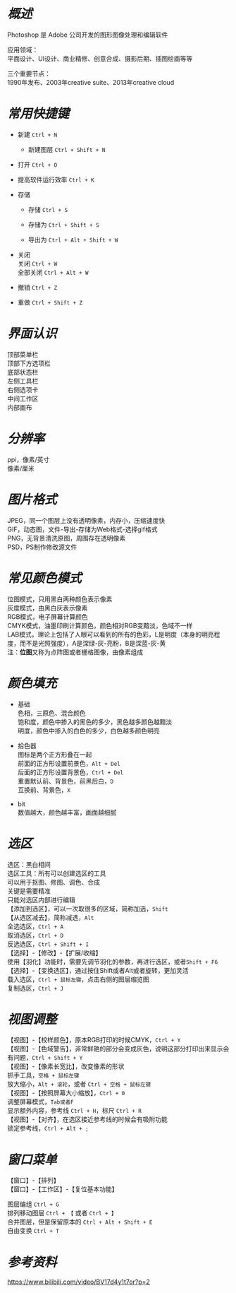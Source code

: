 # *概述*

Photoshop 是 Adobe 公司开发的图形图像处理和编辑软件

应用领域：  
平面设计、UI设计、商业精修、创意合成、摄影后期、插图绘画等等

三个重要节点：  
1990年发布、2003年creative suite、2013年creative cloud


# *常用快捷键*
    
- 新建 `Ctrl + N`  

    - 新建图层 `Ctrl + Shift + N`

- 打开 `Ctrl + O`

- 提高软件运行效率 `Ctrl + K`

- 存储  
    
    - 存储 `Ctrl + S`
    
    - 存储为 `Ctrl + Shift + S`
    
    - 导出为 `Ctrl + Alt + Shift + W`

- 关闭  
    关闭 `Ctrl + W`  
    全部关闭 `Ctrl + Alt + W`  

- 撤销 `Ctrl + Z`

- 重做 `Ctrl + Shift + Z`


# *界面认识*

顶部菜单栏  
顶部下方选项栏  
底部状态栏  
左侧工具栏  
右侧选项卡  
中间工作区  
内部画布  


# *分辨率*

ppi，像素/英寸  
像素/厘米  


# *图片格式*

JPEG，同一个图层上没有透明像素，内存小，压缩速度快  
GIF，动态图，文件-导出-存储为Web格式-选择gif格式  
PNG，无背景清洗原图，周围存在透明像素  
PSD，PS制作修改源文件  


# *常见颜色模式*

位图模式，只用黑白两种颜色表示像素  
灰度模式，由黑白灰表示像素  
RGB模式，电子屏幕计算颜色  
CMYK模式，油墨印刷计算颜色，颜色相对RGB变黯淡，色域不一样  
LAB模式，理论上包括了人眼可以看到的所有的色彩，L是明度（本身的明亮程度，而不是光照强度），A是深绿-灰-亮粉，B是深蓝-灰-黄  
注：**位图**又称为点阵图或者栅格图像，由像素组成  


# *颜色填充*

- 基础  
    色相，三原色、混合颜色  
    饱和度，颜色中掺入的黑色的多少，黑色越多颜色越黯淡  
    明度，颜色中掺入的白色的多少，白色越多颜色明亮  

- 拾色器  
    图标是两个正方形叠在一起  
    前面的正方形设置前景色，`Alt + Del`  
    后面的正方形设置背景色，`Ctrl + Del`  
    重置默认前、背景色，前黑后白，`D`  
    互换前、背景色，`X`  

- bit  
    数值越大，颜色越丰富，画面越细腻  


# *选区*

选区：黑白相间  
选区工具：所有可以创建选区的工具  
可以用于抠图、修图、调色、合成  
关键是需要精准  
只能对选区内部进行编辑  
【添加到选区】，可以一次取很多的区域，简称加选，`Shift`  
【从选区减去】，简称减选，`Alt`  
全选选区，`Ctrl + A`  
取消选区，`Ctrl + D`  
反选选区，`Ctrl + Shift + I`  
【选择】-【修改】-【扩展/收缩】  
使用【羽化】功能时，需要先调节羽化的参数，再进行选区，或者`Shift + F6`  
【选择】-【变换选区】，通过按住Shift或者Alt或者旋转，更加灵活  
载入选区，`Ctrl + 鼠标左键`，点击右侧的图层缩览图  
复制选区，`Ctrl + J`  


# *视图调整*

【视图】-【校样颜色】，原本RGB打印的时候CMYK，`Ctrl + Y`  
【视图】-【色域警告】，非常鲜艳的部分会变成灰色，说明这部分打印出来显示会有问题，`Ctrl + Shift + Y`  
【视图】-【像素长宽比】，改变像素的形状  
抓手工具，`空格 + 鼠标左键`  
放大缩小，`Alt + 滚轮`，或者 `Ctrl + 空格 + 鼠标左键`  
【视图】-【按照屏幕大小缩放】，`Ctrl + 0`  
调整屏幕模式，`Tab或者F`  
显示额外内容，参考线 `Ctrl + H`，标尺 `Ctrl + R`  
【视图】-【对齐】，在选区接近参考线的时候会有吸附功能  
锁定参考线，`Ctrl + Alt + ;`  


# *窗口菜单*

【窗口】-【排列】  
【窗口】-【工作区】-【复位基本功能】  

图层编组 `Ctrl + G`  
排列移动图层 `Ctrl + 【` 或者 `Ctrl + 】`  
合并图层，但是保留原本的 `Ctrl + Alt + Shift + E`  
自由变换 `Ctrl + T`  


# *参考资料*

https://www.bilibili.com/video/BV17d4y1t7or?p=2  
